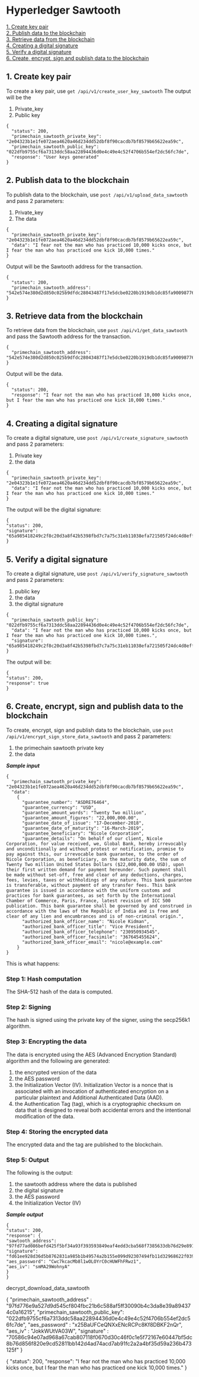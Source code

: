 # Hyperledger Sawtooth

[1. Create key pair](#1-create-key-pair)      
[2. Publish data to the blockchain](#2-publish-data-to-the-blockchain)     
[3. Retrieve data from the blockchain](#3-retrieve-data-from-the-blockchain)    
[4. Creating a digital signature](#4-creating-a-digital-signature)   
[5. Verify a digital signature](#5-verify-a-digital-signature)   
[6. Create, encrypt, sign and publish data to the blockchain](#6-create-encrypt-sign-and-publish-data-to-the-blockchain)

## 1. Create key pair
To create a key pair, use `get /api/v1/create_user_key_sawtooth`
The output will be the 
1. Private_key
2. Public key
```
{
  "status": 200,
  "primechain_sawtooth_private_key": "2e04323b1e1fe072aea4620a46d234dd52dbf8f90cacdb7bf8579b65622ea59c",
  "primechain_sawtooth_public_key": "022dfb9755cf6a7313ddc58aa22894436d0e4c49e4c52f4706b554ef2dc56fc7de",
  "response": "User keys generated"
}
```

## 2. Publish data to the blockchain
To publish data to the blockchain, use `post /api/v1/upload_data_sawtooth` and pass 2 parameters:
1. Private_key
2. The data
```
{
  "primechain_sawtooth_private_key": "2e04323b1e1fe072aea4620a46d234dd52dbf8f90cacdb7bf8579b65622ea59c",
  "data": "I fear not the man who has practiced 10,000 kicks once, but I fear the man who has practiced one kick 10,000 times."
}
```
Output will be the Sawtooth address for the transaction.
```
{
  "status": 200,
  "primechain_sawtooth_address": "542e574e380d2d850c025b9dfdc28043487f17e5dcbe0220b1919db1dc85fa900987761f5ef72a9c3d60159141749b36f4abfab3a11a4ba85087a71f68eab716"
}
```

## 3. Retrieve data from the blockchain
To retrieve data from the blockchain, use `post /api/v1/get_data_sawtooth` and pass the Sawtooth address for the transaction.
```
{
  "primechain_sawtooth_address": "542e574e380d2d850c025b9dfdc28043487f17e5dcbe0220b1919db1dc85fa900987761f5ef72a9c3d60159141749b36f4abfab3a11a4ba85087a71f68eab716"
}
```
Output will be the data.
```
{
  "status": 200,
  "response": "I fear not the man who has practiced 10,000 kicks once, but I fear the man who has practiced one kick 10,000 times."
}
```
## 4. Creating a digital signature

To create a digital signature, use `post /api/v1/create_signature_sawtooth` and pass 2 parameters:
1. Private key
2. the data
```
{
  "primechain_sawtooth_private_key": "2e04323b1e1fe072aea4620a46d234dd52dbf8f90cacdb7bf8579b65622ea59c",
  "data": "I fear not the man who has practiced 10,000 kicks once, but I fear the man who has practiced one kick 10,000 times."
}
```
The output will be the digital signature:
```
{
"status": 200,
"signature": "65a985418249c2f8c20d3a8f42b5398fbd7c7a75c31eb11038efa721505f24dc4d8eff7d6151562a464daeb34f3dcf8323191aae25997f2e5ce52ca46c6186f9"
}
```

## 5. Verify a digital signature
To create a digital signature, use `post /api/v1/verify_signature_sawtooth` and pass 2 parameters:
1. public key
2. the data
3. the digital signature
```
{
  "primechain_sawtooth_public_key": "022dfb9755cf6a7313ddc58aa22894436d0e4c49e4c52f4706b554ef2dc56fc7de",
  "data": "I fear not the man who has practiced 10,000 kicks once, but I fear the man who has practiced one kick 10,000 times.",
  "signature": "65a985418249c2f8c20d3a8f42b5398fbd7c7a75c31eb11038efa721505f24dc4d8eff7d6151562a464daeb34f3dcf8323191aae25997f2e5ce52ca46c6186f9"
}
```
The output will be:
```
{
"status": 200,
"response": true
}
```
## 6. Create, encrypt, sign and publish data to the blockchain
To create, encrypt, sign and publish data to the blockchain, use `post /api/v1/encrypt_sign_store_data_sawtooth` and pass 2 parameters: 
1. the primechain sawtooth private key 
2. the data 

***Sample input***
```
{
  "primechain_sawtooth_private_key": "2e04323b1e1fe072aea4620a46d234dd52dbf8f90cacdb7bf8579b65622ea59c",
  "data": 
    {
      "guarantee_number": "ASDRE76464",
      "guarantee_currency": "USD",
      "guarantee_amount_words": "Twenty Two million",
      "guarantee_amount_figures": "22,000,000.00",
      "guarantee_date_of_issue": "17-December-2018",
      "guarantee_date_of_maturity": "16-March-2019",
      "guarantee_beneficiary": "Nicole Corporation",
      "guarantee_details": "On behalf of our client, Nicole Corporation, for value received, we, Global Bank, hereby irrevocably and unconditionally and without protest or notification, promise to pay against this, our irrevocable bank guarantee, to the order of Nicole Corporation, as beneficiary, on the maturity date, the sum of Twenty Two million United States Dollars ($22,000,000.00 USD), upon their first written demand for payment hereunder. Such payment shall be made without set-off, free and clear of any deductions, charges, fees, levies, taxes or withholdings of any nature. This bank guarantee is transferable, without payment of any transfer fees. This bank guarantee is issued in accordance with the uniform customs and practices for bank guarantees, as set forth by the International Chamber of Commerce, Paris, France, latest revision of ICC 500 publication. This bank guarantee shall be governed by and construed in accordance with the laws of the Republic of India and is free and clear of any lien and encumbrances and is of non-criminal origin.",
      "authorized_bank_officer_name": "Nicole Kidman",
      "authorized_bank_officer_title": "Vice President",
      "authorized_bank_officer_telephone": "230950934545",
      "authorized_bank_officer_facsimile": "367645455624",
      "authorized_bank_officer_email": "nicole@example.com"      
    }
}
```
This is what happens:   

### Step 1: Hash computation
The SHA-512 hash of the data is computed.

### Step 2: Signing
The hash is signed using the private key of the signer, using the secp256k1 algorithm.

### Step 3: Encrypting the data
The data is encrypted using the AES (Advanced Encryption Standard) algorithm and the following are generated: 
1. the encrypted version of the data
2. the AES password
3. the Initialization Vector (IV). Initialization Vector is a nonce that is associated with an invocation of authenticated encryption on a particular plaintext and Additional Authenticated Data (AAD).   
4. the Authentication Tag (tag), which is a cryptographic checksum on data that is designed to reveal both accidental errors and the intentional modification of the data.

### Step 4: Storing the encrypted data
The encrypted data and the tag are published to the blockchain.

### Step 5: Output 
The following is the output:
1. the sawtooth address where the data is published
2. the digital signature
3. the AES password
4. the Initialization Vector (IV)

***Sample output***
```
{
"status": 200,
"response": {
"sawtooth_address": "97fd77ad086befd425f5bf34a93f393593849eaf4edd3cba568f7385633db76d29e891",
"signature": "fd61ee928d36d5b8762831a985b1b49574a2b155e099d92307494fb11d32968622f03986370243d9f33702573a5afe02798c893007f1d9f4c2a21657e7e55226",
"aes_password": "Cwc7kcacMb8l1wOLOYrC0cHUWFhFRwz1",
"aes_iv": "smMA29WohnyA"
}
}
```


decrypt_download_data_sawtooth

{
   "primechain_sawtooth_address" : "97fd776e9a527d9d545cf804fbc21b6c588af5ff30090b4c3da8e39a894374c0a16215",
   "primechain_sawtooth_public_key": "022dfb9755cf6a7313ddc58aa22894436d0e4c49e4c52f4706b554ef2dc56fc7de",
   "aes_password" : "x25BaUFCeQNXxENcRCPc8Kf8DBKF2nQr",
   "aes_iv" : "JokkWUtVA03W",
   "signature" : "70586c94e07ad968a67cab807118f0670d30c46f0c1e5f72167e60447bf5dc8b76d856f820e9cd52811bb142d4ad74acd7ab91fc2a2a4bf35d59a236b473125f"
}

{
"status": 200,
"response": "I fear not the man who has practiced 10,000 kicks once, but I fear the man who has practiced one kick 10,000 times."
}
